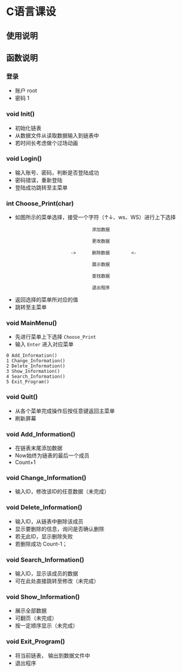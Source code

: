 # C语言课设
## 使用说明

## 函数说明
### 登录
* 账户   root
* 密码   1

### void Init()
* 初始化链表
* 从数据文件从读取数据输入到链表中
* 若时间长考虑做个过场动画

### void Login()
* 输入账号、密码，判断是否登陆成功
* 密码错误，重新登陆
* 登陆成功跳转至主菜单

### int Choose_Print(char)
* 如图所示的菜单选择，接受一个字符（↑↓、ws、WS）进行上下选择
```
                                添加数据

                                更改数据

                        ->      删除数据        <-

                                展示数据

                                查找数据

                                退出程序
```
* 返回选择的菜单所对应的值
* 跳转至主菜单

### void MainMenu()
* 先进行菜单上下选择 `Choose_Print`
* 输入 `Enter` 进入对应菜单
```
0 Add_Information()
1 Change_Information()
2 Delete_Information()
3 Show_Information()
4 Search_Information()
5 Exit_Program()
```

### void Quit()
* 从各个菜单完成操作后按任意键返回主菜单
* 刷新屏幕

### void Add_Information()
* 在链表末尾添加数据
* Now始终为链表的最后一个成员
* Count+1

### void Change_Information()
* 输入ID，修改该ID的任意数据（未完成）

### void Delete_Information()
* 输入ID，从链表中删除该成员
* 显示要删除的信息，询问是否确认删除
* 若无此ID，显示删除失败
* 若删除成功 Count-1；

### void Search_Information()
* 输入ID，显示该成员的数据
* 可在此处直接跳转至修改（未完成）

### void Show_Information()
* 展示全部数据
* 可翻页（未完成）
* 按一定顺序显示（未完成）

### void Exit_Program()
* 将当前链表， 输出到数据文件中
* 退出程序
